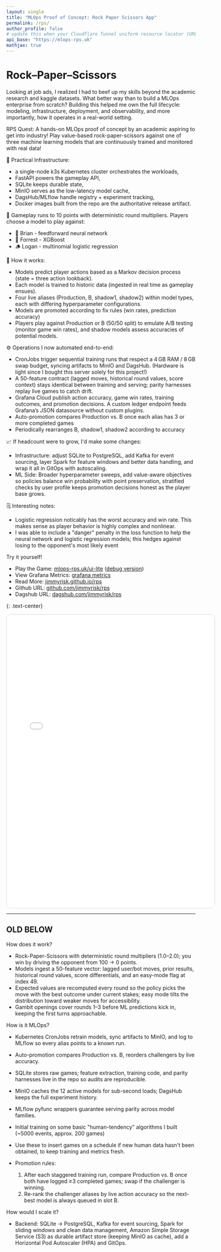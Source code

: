 ```yaml
---
layout: single
title: "MLOps Proof of Concept: Rock Paper Scissors App"
permalink: /rps/
author_profile: false
# update this when your Cloudflare Tunnel uniform resource locator (URL) rotates
api_base: "https://mlops-rps.uk"
mathjax: true
---
```


# Rock–Paper–Scissors



Looking at job ads, I realized I had to beef up my skills beyond the academic research and kaggle datasets.  What better way than to build a MLOps enterprise from scratch?  Building this helped me own the full lifecycle: modeling, infrastructure, deployment, and observability, and more importantly, how it operates in a real-world setting.

RPS Quest: A hands-on MLOps proof of concept by an academic aspiring to get into industry!  Play value-based rock-paper-scissors against one of three machine learning models that are continuously trained and monitored with real data!  

🧭 Practical Infrastructure: 
* a single-node k3s Kubernetes cluster orchestrates the workloads, 
* FastAPI powers the gameplay API, 
* SQLite keeps durable state, 
* MinIO serves as the low-latency model cache,
* DagsHub/MLflow handle registry + experiment tracking,
* Docker images built from the repo are the authoritative release artifact.

🧮 Gameplay runs to 10 points with deterministic round multipliers. Players choose a model to play against:
* 🧠 Brian - feedforward neural network
* 🌲 Forrest - XGBoost
* 🪵 Logan - multinomial logistic regression

🔧 How it works: 
* Models predict player actions based as a Markov decision process (state = three action lookback).   
* Each model is trained to historic data (ingested in real time as gameplay ensues).  
* Four live aliases (Production, B, shadow1, shadow2) within model types, each with differing hyperparameter configurations. 
* Models are promoted according to fix rules (win rates, prediction accuracy)
* Players play against Production or B (50/50 split) to emulate A/B testing (monitor game win rates), and shadow models assess accuracies of potential models.

⚙️ Operations I now automated end-to-end:
- CronJobs trigger sequential training runs that respect a 4 GB RAM / 8 GB swap budget, syncing artifacts to MinIO and DagsHub.  (Hardware is light since I bought this server solely for this project!)
- A 50-feature contract (lagged moves, historical round values, score context) stays identical between training and serving; parity harnesses replay live games to catch drift.
- Grafana Cloud publish action accuracy, game win rates, training outcomes, and promotion decisions. A custom ledger endpoint feeds Grafana’s JSON datasource without custom plugins.
- Auto-promotion compares Production vs. B once each alias has 3 or more completed games
- Periodically rearranges B, shadow1, shadow2 according to accuracy

📈 If headcount were to grow, I'd make some changes:
- Infrastructure: adjust SQLite to PostgreSQL, add Kafka for event sourcing, layer Spark for feature windows and better data handling, and wrap it all in GitOps with autoscaling. 
- ML Side: Broader hyperparameter sweeps, add value-aware objectives so policies balance win probability with point preservation, stratified checks by user profile keeps promotion decisions honest as the player base grows.

🗒️ Interesting notes:
- Logistic regression noticably has the worst accuracy and win rate.  This makes sense as player behavior is highly complex and nonlinear.
- I was able to include a "danger" penalty in the loss function to help the neural network and logistic regression models; this hedges against losing to the opponent's most likely event


Try it yourself!

* Play the Game: [mlops-rps.uk/ui-lite](https://mlops-rps.uk/ui-lite)  ([debug version](https://mlops-rps.uk/ui-lite-debug))
* View Grafana Metrics: [grafana metrics](https://jimmyrisk41.grafana.net/public-dashboards/786f7f916d084387b726ac4e7e8a7d95)
* Read More: [jimmyrisk.github.io/rps](https://jimmyrisk.github.io/rps/)
* Github URL: [github.com/jimmyrisk/rps](https://github.com/jimmyrisk/rps)
* Dagshub URL: [dagshub.com/jimmyrisk/rps](https://dagshub.com/jimmyrisk/rps)


{: .text-center}

<iframe
  src="{{ page.api_base }}/ui-lite?api_base={{ page.api_base }}"
  title="RPS Quest Lite"
  style="width:110%;min-height:780px;border:1px solid #d0d7de;border-radius:12px;"
  loading="lazy"
  allowfullscreen
>
</iframe>

---
OLD BELOW
---

How does it work?

* Rock-Paper-Scissors with deterministic round multipliers (1.0–2.0); you win by driving the opponent from 100 → 0 points.
* Models ingest a 50-feature vector: lagged user/bot moves, prior results, historical round values, score differentials, and an easy-mode flag at index 49.
* Expected values are recomputed every round so the policy picks the move with the best outcome under current stakes; easy mode tilts the distribution toward weaker moves for accessibility.
* Gambit openings cover rounds 1–3 before ML predictions kick in, keeping the first turns approachable.

How is it MLOps?

* Kubernetes CronJobs retrain models, sync artifacts to MinIO, and log to MLflow so every alias points to a known run.
* Auto-promotion compares Production vs. B, reorders challengers by live accuracy.
* SQLite stores raw games; feature extraction, training code, and parity harnesses live in the repo so audits are reproducible.
* MinIO caches the 12 active models for sub-second loads; DagsHub keeps the full experiment history.
* MLflow pyfunc wrappers guarantee serving parity across model families.


* Initial training on some basic "human-tendency" algorithms I built (~5000 events, approx. 200 games)
* Use these to insert games on a schedule if new human data hasn't been obtained, to keep training and metrics fresh.

* Promotion rules: 
  1. After each staggered training run, compare Production vs. B once both have logged ≥3 completed games; swap if the challenger is winning.
  2. Re-rank the challenger aliases by live action accuracy so the next-best model is always queued in slot B.

How would I scale it?  
* Backend: SQLite → PostgreSQL, Kafka for event sourcing, Spark for sliding windows and clean data management, Amazon Simple Storage Service (S3) as durable artifact store (keeping MinIO as cache), add a Horizontal Pod Autoscaler (HPA) and GitOps.

